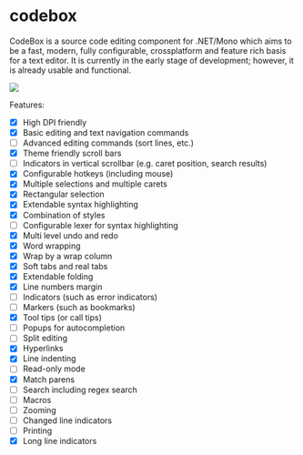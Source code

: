 # codebox
CodeBox is a source code editing component for .NET/Mono which aims to be a fast, modern,
fully configurable, crossplatform and feature rich basis for a text editor. It is currently in the
early stage of development; however, it is already usable and functional.

![](http://files.rsdn.org/16070/Untitled.png)

Features:
* [X] High DPI friendly
* [X] Basic editing and text navigation commands
* [ ] Advanced editing commands (sort lines, etc.)
* [X] Theme friendly scroll bars
* [ ] Indicators in vertical scrollbar (e.g. caret position, search results)
* [X] Configurable hotkeys (including mouse)
* [X] Multiple selections and multiple carets
* [X] Rectangular selection
* [X] Extendable syntax highlighting
* [X] Combination of styles
* [ ] Configurable lexer for syntax highlighting
* [X] Multi level undo and redo
* [X] Word wrapping
* [X] Wrap by a wrap column
* [X] Soft tabs and real tabs
* [X] Extendable folding
* [X] Line numbers margin
* [ ] Indicators (such as error indicators)
* [ ] Markers (such as bookmarks)
* [X] Tool tips (or call tips)
* [ ] Popups for autocompletion
* [ ] Split editing
* [X] Hyperlinks
* [X] Line indenting
* [ ] Read-only mode
* [X] Match parens
* [ ] Search including regex search
* [ ] Macros
* [ ] Zooming
* [ ] Changed line indicators
* [ ] Printing
* [X] Long line indicators

